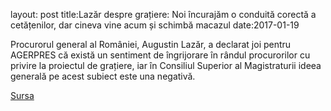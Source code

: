 layout: post
title:Lazăr despre grațiere: Noi încurajăm o conduită corectă a cetățenilor, dar cineva vine acum și schimbă macazul
date:2017-01-19


Procurorul general al României, Augustin Lazăr, a declarat joi pentru AGERPRES că există un sentiment de îngrijorare în rândul procurorilor cu privire la proiectul de grațiere, iar în Consiliul Superior al Magistraturii ideea generală pe acest subiect este una negativă.


[Sursa](http://www.agerpres.ro/justitie/2017/01/19/lazar-despre-gratiere-noi-incurajam-o-conduita-corecta-a-cetatenilor-dar-cineva-vine-acum-si-schimba-macazul-10-50-44)
